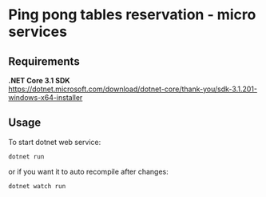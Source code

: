# Ping pong tables reservation - micro services

## Requirements

**.NET Core 3.1 SDK**  
https://dotnet.microsoft.com/download/dotnet-core/thank-you/sdk-3.1.201-windows-x64-installer

## Usage
To start dotnet web service:
```
dotnet run
```
or if you want it to auto recompile after changes:
```
dotnet watch run
```